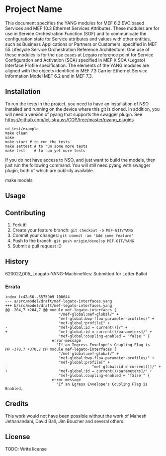 # Project Name

This document specifies the YANG modules for MEF 6.2 EVC based Services and MEF 10.3 Ethernet Services Attributes. These modules are for use in Service Orchestration Function (SOF) and to communicate the configuration state for Service attributes and values with other entities, such as Business Applications or Partners or Customers, specified in MEF 55 Lifecycle Service Orchestration Reference Architecture. One use of these modules is for the use cases at Legato reference point for Service Configuration and Activation (SCA) specified in MEF X SCA (Legato) Interface Profile specification. The elements of the YANG modules are aligned with the objects identified in MEF 7.3 Carrier Ethernet Service Information Model MEF 6.2 and in MEF 7.3.


## Installation

To run the tests in the project, you need to have an installation of NSO installed and running on the device where this git is cloned. In addition, you will need a version of pyang that supports the swagger plugin. See https://github.com/ict-strauss/COP/tree/master/pyang_plugins

    cd test/example
    make clean
    make
    make start # to run the tests
    make settest # to run some more tests
    make test    # to run yet more tests

If you do not have access to NSO, and just want to build the models, then just run the following command. You will still need pyang with swagger plugin, both of which are publicly available.

make models

## Usage


## Contributing

1. Fork it!
2. Create your feature branch: `git checkout -b MEF-GIT/YANG`
3. Commit your changes: `git commit -am 'Add some feature'`
4. Push to the branch: `git push origin/develop MEF-GIT/YANG`
5. Submit a pull request :D

## History

620027_005_Leagato-YANG-Machinefiles: Submitted for Letter Ballot

### Errata

    index fc42a56..55759b9 100644
    --- a/src/model/draft/mef-legato-interfaces.yang
    +++ b/src/model/draft/mef-legato-interfaces.yang
    @@ -204,7 +204,7 @@ module mef-legato-interfaces {
                            "/mef-global:mef-global/" +
                            "mef-global:bwp-flow-parameter-profiles/" +
                            "mef-global:profile[" +
    -                       "mef-global:id = current()]/" +
    +                       "mef-global:id = current()/parameters]/" +
                            "mef-global:coupling-enabled = 'false'" {
                         error-message
                           "If an Ingress Envelope's Coupling Flag is
    @@ -370,7 +370,7 @@ module mef-legato-interfaces {
                            "/mef-global:mef-global/" +
                            "mef-global:bwp-flow-parameter-profiles/" +
                            "mef-global:profile[" +
    -                                      "mef-global:id = current()]/" +
    +                       "mef-global:id = current()/parameters]/" + 
                            "mef-global:coupling-enabled = 'false'" {
                         error-message
                           "If an Egress Envelope's Coupling Flag is Enabled,


## Credits

This work would not have been possible without the work of Mahesh Jethanandani, David Ball, Jim Boucher and several others.

## License

TODO: Write license